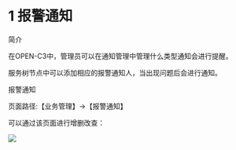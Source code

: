 # 1 报警通知

简介

在OPEN-C3中，管理员可以在通知管理中管理什么类型通知会进行提醒。

服务树节点中可以添加相应的报警通知人，当出现问题后会进行通知。

报警通知

页面路径:【业务管理】->【报警通知】

可以通过该页面进行增删改查： 

![](/attachments/20250707001813_wps130.jpg)
